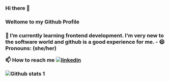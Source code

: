 ### Hi there 👋 
<h3>Weltome to my Github Profile<h3>
🌱 I’m currently learning frontend development. I'm very new to the software world and github is a good experience for me.
- 😄 Pronouns: (she/her)

📫 How to reach me
[![linkedin](https://img.shields.io/badge/Linkedin-000000?style=for-the-badge&logo=Linkedin&logoColor=white)](https://www.linkedin.com/in/sinem-bejna-demir-890147211/)

![Github stats 1](https://github-readme-stats.vercel.app/api?BejnaDemir&show_icons=true&theme=gradient) 






<!--
**BejnaDemir/BejnaDemir** is a ✨ _special_ ✨ repository because its `README.md` (this file) appears on your GitHub profile.

Here are some ideas to get you started:

- 🔭 I’m currently working on ...
- 🌱 I’m currently learning ...
- 👯 I’m looking to collaborate on ...
- 🤔 I’m looking for help with ...
- 💬 Ask me about ...
- 📫 How to reach me: ...
- 😄 Pronouns: ...
- ⚡ Fun fact: ...
-->
